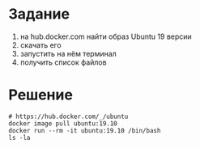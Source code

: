# Задание

1. на hub.docker.com найти образ Ubuntu 19 версии
2. скачать его
3. запустить на нём терминал
4. получить список файлов

# Решение

    # https://hub.docker.com/_/ubuntu
    docker image pull ubuntu:19.10
    docker run --rm -it ubuntu:19.10 /bin/bash
    ls -la
